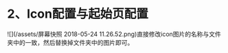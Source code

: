 # 2、Icon配置与起始页配置

![](/assets/屏幕快照 2018-05-24 11.26.52.png)直接修改icon图片的名称与文件夹中的一致，然后替换掉文件夹中的图片即可。










